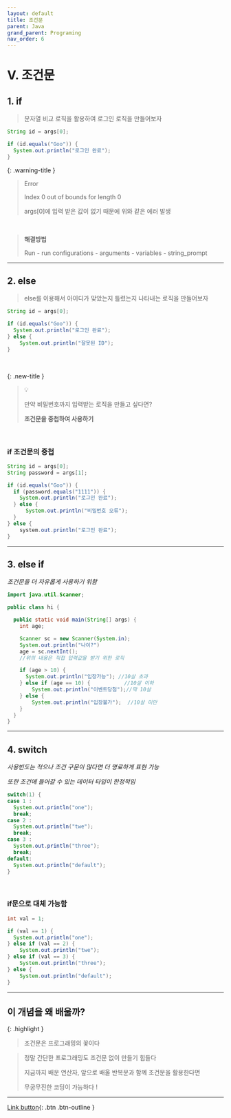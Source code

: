 ```yaml
---
layout: default
title: 조건문
parent: Java
grand_parent: Programing
nav_order: 6
---
```


# V. 조건문

## 1. if

> 문자열 비교 로직을 활용하여 로그인 로직을 만들어보자

```java
String id = args[0];

if (id.equals("Goo")) {
  System.out.println("로그인 완료");
} 
```

{: .warning-title }
> Error
> 
> Index 0 out of bounds for length 0
> 
> args[0]에 입력 받은 값이 없기 때문에 위와 같은 에러 발생

<br/>

> **해결방법**
>
> Run - run configurations - arguments - variables - string_prompt

---

## 2. else

> else를 이용해서 아이디가 맞았는지 틀렸는지 나타내는 로직을 만들어보자

```java
String id = args[0];

if (id.equals("Goo")) {
  System.out.println("로그인 완료");
} else {
    System.out.println("잘못된 ID");
}
```

<br/>

{: .new-title }
> 💡
>
> 만약 비밀번호까지 입력받는 로직을 만들고 싶다면?
>
> **조건문을 중첩하여 사용하기**

<br/>

### if 조건문의 중첩

```java
String id = args[0];
String password = args[1];

if (id.equals("Goo")) {
  if (password.equals("1111")) {
    System.out.println("로그인 완료");
  } else {
      System.out.println("비밀번호 오류");
  }
} else {
    system.out.println("로그인 완료");
}
```

---

## 3. else if
_조건문을 더 자유롭게 사용하기 위함_

```java
import java.util.Scanner;

public class hi {

  public static void main(String[] args) {
    int age;

    Scanner sc = new Scanner(System.in);
    System.out.println("나이?")
    age = sc.nextInt(); 
    //위의 내용은 직접 입력값을 받기 위한 로직

    if (age > 10) {
      System.out.println("입장가능"); //10살 초과
    } else if (age == 10) {			  //10살 이하
        System.out.println("이벤트당첨");//딱 10살
    } else {
        System.out.println("입장불가");  //10살 미만
    } 
  }
}
```

---

## 4. switch

_사용빈도는 적으나 조건 구문이 많다면 더 명료하게 표현 가능_

_또한 조건에 들어갈 수 있는 데이터 타입이 한정적임_

```java
switch(1) {
case 1 :
  System.out.println("one");
  break;
case 2 : 
  System.out.println("twe");
  break;
case 3 : 
  System.out.println("three");
  break;
default:
  System.out.println("default");
}
```

<br/>

### if문으로 대체 가능함

```java
int val = 1;

if (val == 1) {
  System.out.println("one");
} else if (val == 2) {
    System.out.println("twe");
} else if (val == 3) {
    System.out.println("three");
} else {
    System.out.println("default");
}
```

---

## **이 개념을 왜 배울까?**

{: .highlight }
> 조건문은 프로그래밍의 꽃이다

> 정말 간단한 프로그래밍도 조건문 없이 만들기 힘들다
>
> 지금까지 배운 연산자, 앞으로 배울 반복문과 함꼐 조건문을 활용한다면
>
> 무궁무진한 코딩이 가능하다 !

---

[Link button](https://opentutorials.org/course/1223/5335){: .btn .btn-outline }